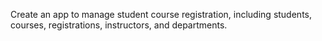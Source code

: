 Create an app to manage student course registration, including students, courses, registrations, instructors, and departments.